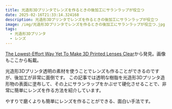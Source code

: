 ```yaml
---
title: 光造形3Dプリンタでレンズを作るときの後加工にサランラップが役立つ
date: 2025-02-16T21:33:14.324168
description: 光造形3Dプリンタでレンズを作るときの後加工にサランラップが役立つ
image: /img/光造形3Dプリンタでレンズを作るときの後加工にサランラップが役立つ.jpg
tags:
  - 光造形3Dプリンタ
  - レンズ
---
```

[The Lowest-Effort Way Yet To Make 3D Printed Lenses Clear](https://hackaday.com/2025/02/04/the-lowest-effort-way-yet-to-make-3d-printed-lenses-clear/)から発見。画像もここから転載。

光造形3Dプリンタ透明の素材を使うことでレンズも作ることができるのですが、後加工が非常に面倒です。
この記事では透明な樹脂を光造形3Dプリンタ造形物の表面に塗布して、その上にサランラップをかぶせて硬化させることで、非常に簡単にレンズを作る方法を紹介しています。

やすりで磨くよりも簡単にレンズを作ることができる、面白い手法です。



